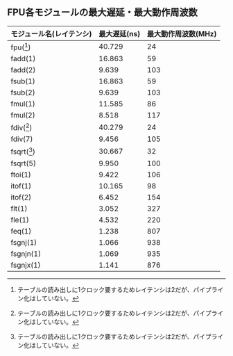 ## FPU各モジュールの最大遅延・最大動作周波数

| モジュール名(レイテンシ) | 最大遅延(ns) | 最大動作周波数(MHz) |
|----------------------|-------------|-------------------|
| fpu([^1])            | 40.729      | 24                |
| fadd(1)              | 16.863      | 59                |
| fadd(2)              | 9.639       | 103               |
| fsub(1)              | 16.863      | 59                |
| fsub(2)              | 9.639       | 103               |
| fmul(1)              | 11.585      | 86                |
| fmul(2)              | 8.518       | 117               |
| fdiv([^1])           | 40.279      | 24                |
| fdiv(7)              | 9.456       | 105               |
| fsqrt([^1])          | 30.667      | 32                |
| fsqrt(5)             | 9.950       | 100               |
| ftoi(1)              | 9.422       | 106               |
| itof(1)              | 10.165      | 98                |
| itof(2)              | 6.452       | 154               |
| flt(1)               | 3.052       | 327               |
| fle(1)               | 4.532       | 220               |
| feq(1)               | 1.238       | 807               |
| fsgnj(1)             | 1.066       | 938               |
| fsgnjn(1)            | 1.069       | 935               |
| fsgnjx(1)            | 1.141       | 876               |

[^1]: テーブルの読み出しに1クロック要するためレイテンシは2だが、パイプライン化はしていない。
